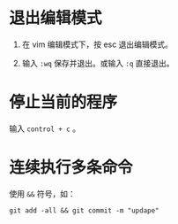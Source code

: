 # 退出编辑模式

1. 在 vim 编辑模式下，按 esc 退出编辑模式。

2. 输入 `:wq` 保存并退出。或输入 `:q` 直接退出。

# 停止当前的程序

输入 `control + c` 。

# 连续执行多条命令

使用 `&&` 符号，如：

```
git add -all && git commit -m "updape"
```